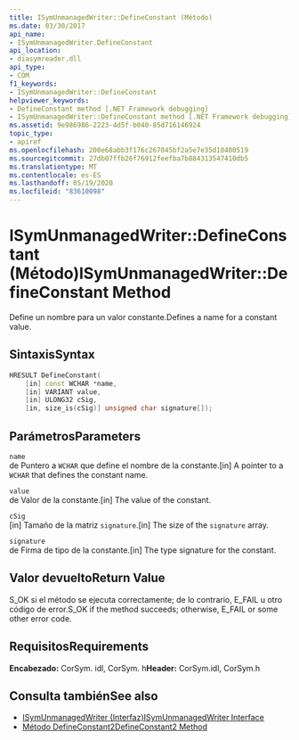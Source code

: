 ```yaml
---
title: ISymUnmanagedWriter::DefineConstant (Método)
ms.date: 03/30/2017
api_name:
- ISymUnmanagedWriter.DefineConstant
api_location:
- diasymreader.dll
api_type:
- COM
f1_keywords:
- ISymUnmanagedWriter::DefineConstant
helpviewer_keywords:
- DefineConstant method [.NET Framework debugging]
- ISymUnmanagedWriter::DefineConstant method [.NET Framework debugging]
ms.assetid: 9e986986-2223-4d5f-b040-85d716146924
topic_type:
- apiref
ms.openlocfilehash: 200e68abb3f176c267045bf2a5e7e35d18400519
ms.sourcegitcommit: 27db07ffb26f76912feefba7b884313547410db5
ms.translationtype: MT
ms.contentlocale: es-ES
ms.lasthandoff: 05/19/2020
ms.locfileid: "83610098"
---
```

# <a name="isymunmanagedwriterdefineconstant-method"></a><span data-ttu-id="bfcd3-102">ISymUnmanagedWriter::DefineConstant (Método)</span><span class="sxs-lookup"><span data-stu-id="bfcd3-102">ISymUnmanagedWriter::DefineConstant Method</span></span>
<span data-ttu-id="bfcd3-103">Define un nombre para un valor constante.</span><span class="sxs-lookup"><span data-stu-id="bfcd3-103">Defines a name for a constant value.</span></span>  
  
## <a name="syntax"></a><span data-ttu-id="bfcd3-104">Sintaxis</span><span class="sxs-lookup"><span data-stu-id="bfcd3-104">Syntax</span></span>  
  
```cpp  
HRESULT DefineConstant(  
    [in] const WCHAR *name,  
    [in] VARIANT value,  
    [in] ULONG32 cSig,  
    [in, size_is(cSig)] unsigned char signature[]);  
```  
  
## <a name="parameters"></a><span data-ttu-id="bfcd3-105">Parámetros</span><span class="sxs-lookup"><span data-stu-id="bfcd3-105">Parameters</span></span>  
 `name`  
 <span data-ttu-id="bfcd3-106">de Puntero a `WCHAR` que define el nombre de la constante.</span><span class="sxs-lookup"><span data-stu-id="bfcd3-106">[in] A pointer to a `WCHAR` that defines the constant name.</span></span>  
  
 `value`  
 <span data-ttu-id="bfcd3-107">de Valor de la constante.</span><span class="sxs-lookup"><span data-stu-id="bfcd3-107">[in] The value of the constant.</span></span>  
  
 `cSig`  
 <span data-ttu-id="bfcd3-108">[in] Tamaño de la matriz `signature`.</span><span class="sxs-lookup"><span data-stu-id="bfcd3-108">[in] The size of the `signature` array.</span></span>  
  
 `signature`  
 <span data-ttu-id="bfcd3-109">de Firma de tipo de la constante.</span><span class="sxs-lookup"><span data-stu-id="bfcd3-109">[in] The type signature for the constant.</span></span>  
  
## <a name="return-value"></a><span data-ttu-id="bfcd3-110">Valor devuelto</span><span class="sxs-lookup"><span data-stu-id="bfcd3-110">Return Value</span></span>  
 <span data-ttu-id="bfcd3-111">S_OK si el método se ejecuta correctamente; de lo contrario, E_FAIL u otro código de error.</span><span class="sxs-lookup"><span data-stu-id="bfcd3-111">S_OK if the method succeeds; otherwise, E_FAIL or some other error code.</span></span>  
  
## <a name="requirements"></a><span data-ttu-id="bfcd3-112">Requisitos</span><span class="sxs-lookup"><span data-stu-id="bfcd3-112">Requirements</span></span>  
 <span data-ttu-id="bfcd3-113">**Encabezado:** CorSym. idl, CorSym. h</span><span class="sxs-lookup"><span data-stu-id="bfcd3-113">**Header:** CorSym.idl, CorSym.h</span></span>  
  
## <a name="see-also"></a><span data-ttu-id="bfcd3-114">Consulta también</span><span class="sxs-lookup"><span data-stu-id="bfcd3-114">See also</span></span>

- [<span data-ttu-id="bfcd3-115">ISymUnmanagedWriter (Interfaz)</span><span class="sxs-lookup"><span data-stu-id="bfcd3-115">ISymUnmanagedWriter Interface</span></span>](isymunmanagedwriter-interface.md)
- [<span data-ttu-id="bfcd3-116">Método DefineConstant2</span><span class="sxs-lookup"><span data-stu-id="bfcd3-116">DefineConstant2 Method</span></span>](isymunmanagedwriter2-defineconstant2-method.md)
